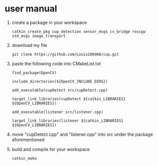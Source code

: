 # user manual

1. create a package in your workspace

    `catkin_create_pkg cup_detection sensor_msgs cv_bridge roscpp std_msgs image_transport`

2. download my file

    `git clone https://github.com/Louis208908/cup.git`

3. paste the following code into CMakeList.txt

    `find_package(OpenCV)`    
    
    `include_directories(${OpenCV_INCLUDE_DIRS})`
    
    `add_executable(cupDetect src/cupDetect.cpp)`
    
    `target_link_libraries(cupDetect ${catkin_LIBRARIES} ${OpenCV_LIBRARIES})`

    `add_executable(listener src/listener.cpp)`
    
    `target_link_libraries(listener ${catkin_LIBRARIES} ${OpenCV_LIBRARIES})`

4. move "cupDetect.cpp" and "listener.cpp" into src under the package aforementioned

5. build and compile for your workspace

    `catkin_make`